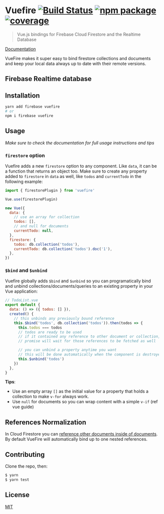 # Vuefire [![Build Status](https://badgen.net/circleci/github/vuejs/vuefire)](https://circleci.com/gh/vuejs/vuefire) [![npm package](https://badgen.net/npm/v/vuefire)](https://www.npmjs.com/package/vuefire) [![coverage](https://badgen.net/codecov/c/github/vuejs/vuefire)](https://codecov.io/github/vuejs/vuefire)

> Vue.js bindings for Firebase Cloud Firestore and the Realtime Database

[Documentation](https://vuefire.vuejs.org/vuefire)

VueFire makes it super easy to bind firestore collections and documents and keep your local data always up to date with their remote versions.

## Firebase Realtime database

## Installation

```sh
yarn add firebase vuefire
# or
npm i firebase vuefire
```

## Usage

_Make sure to check the documentation for full usage instructions and tips_

### `firestore` option

Vuefire adds a new `firestore` option to any component. Like `data`, it can be a function that returns an object too.
Make sure to create any property added to `firestore` in `data` as well, like `todos` and `currentTodo` in the following example:

```js
import { firestorePlugin } from 'vuefire'

Vue.use(firestorePlugin)

new Vue({
  data: {
    // use an array for collection
    todos: [],
    // and null for documents
    currentTodo: null,
  },
  firestore: {
    todos: db.collection('todos'),
    currentTodo: db.collection('todos').doc('1'),
  },
})
```

### `$bind` and `$unbind`

Vuefire globally adds `$bind` and `$unbind` so you can programatically bind and unbind collections/documents/queries to an existing property in your Vue application:

```js
// TodoList.vue
export default {
  data: () => ({ todos: [] }),
  created() {
    // this unbinds any previously bound reference
    this.$bind('todos', db.collection('todos')).then(todos => {
      this.todos === todos
      // todos are ready to be used
      // if it contained any reference to other document or collection, the
      // promise will wait for those references to be fetched as well

      // you can unbind a property anytime you want
      // this will be done automatically when the component is destroyed
      this.$unbind('todos')
    })
  },
}
```

**Tips**:

- Use an empty array `[]` as the initial value for a property that holds a collection to make `v-for` always work.
- Use `null` for documents so you can wrap content with a simple `v-if` (ref vue guide)

## References Normalization

In Cloud Firestore you can [reference other documents inside of documents](https://vuefire.vuejs.org/vuefire/binding-subscriptions.html#using-the-data-bound-by-vuefire). By default VueFire will automatically bind up to one nested references.

## Contributing

Clone the repo, then:

```sh
$ yarn
$ yarn test
```

## License

[MIT](http://opensource.org/licenses/MIT)
